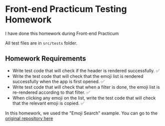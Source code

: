 # Front-end Practicum Testing Homework

I have done this homework during Front-end Practicum

All test files are in  `src/tests`  folder.

## Homework Requirements

-   Write test code that will check if the header is rendered successfully. ✅
-   Write the test code that will check that the emoji list is rendered successfully when the app is first opened. ✅
-   Write test code that will check that when a filter is done, the emoji list is re-rendered according to that filter. ✅
-   When clicking any emoji on the list, write the test code that will check that the relevant emoji is copied. ✅

In this homework, we used the "Emoji Search" example. You can go to the [original repository here](https://github.com/ahfarmer/emoji-search)
